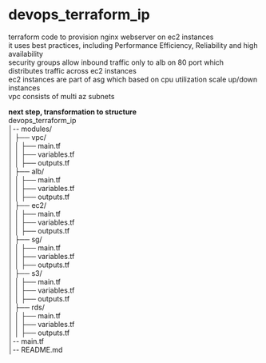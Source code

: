 # devops_terraform_ip
terraform code to provision nginx webserver on ec2 instances  
it uses best practices, including Performance Efficiency, Reliability and high availability  
security groups allow inbound traffic only to alb on 80 port which distributes traffic across ec2 instances  
ec2 instances are part of asg which based on cpu utilization scale up/down instances  
vpc consists of multi az subnets  

**next step, transformation to structure**  
devops_terraform_ip  
│-- modules/  
│   ├── vpc/  
│   │   ├── main.tf  
│   │   ├── variables.tf  
│   │   ├── outputs.tf  
│   ├── alb/  
│   │   ├── main.tf  
│   │   ├── variables.tf  
│   │   ├── outputs.tf  
│   ├── ec2/  
│   │   ├── main.tf  
│   │   ├── variables.tf  
│   │   ├── outputs.tf  
│   ├── sg/  
│   │   ├── main.tf  
│   │   ├── variables.tf  
│   │   ├── outputs.tf  
│   ├── s3/  
│   │   ├── main.tf  
│   │   ├── variables.tf  
│   │   ├── outputs.tf  
│   ├── rds/  
│   │   ├── main.tf  
│   │   ├── variables.tf  
│   │   ├── outputs.tf  
│-- main.tf  
│-- README.md  
